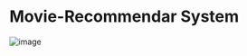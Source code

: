 # Movie-Recommendar System

![image](https://github.com/mxnuag/Movie-Recommendar/assets/95706243/a0acffdd-7acf-4df8-b437-03f8f719e81b)

